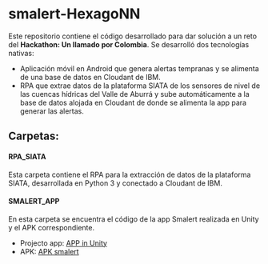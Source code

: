 # smalert-HexagoNN

Este repositorio contiene el código desarrollado para dar solución a un reto del **Hackathon: Un llamado por Colombia**. Se desarrolló dos tecnologías nativas:

+ Aplicación móvil en Android que genera alertas tempranas y se alimenta de una base de datos en Cloudant de IBM.
+ RPA que extrae datos de la plataforma SIATA de los sensores de nivel de las cuencas hídricas del Valle de Aburrá y sube automáticamente a la base de datos alojada en Cloudant de donde se alimenta la app para generar las alertas.

## Carpetas:

#### RPA_SIATA
Esta carpeta contiene el RPA para la extracción de datos de la plataforma SIATA, desarrollada en Python 3 y conectado a Cloudant de IBM.

#### SMALERT_APP
En esta carpeta se encuentra el código de la app Smalert realizada en Unity y el APK correspondiente.
+ Projecto app: [APP in Unity](https://drive.google.com/open?id=16J2fuzifWjEX7CBqTSXK8_by2AchcA1B)
+ APK: [APK smalert](https://drive.google.com/open?id=1eLjI-fzqpLK6qlrRCzxl1ByK_EVe7BQm)
